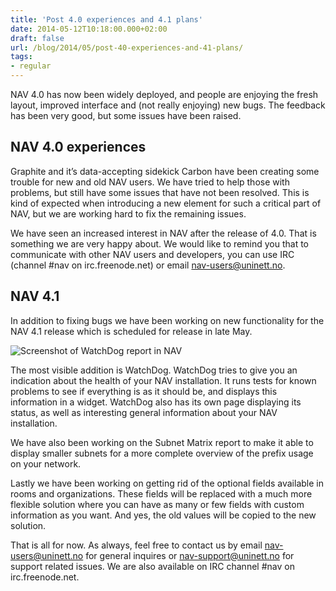 ```yaml
---
title: 'Post 4.0 experiences and 4.1 plans'
date: 2014-05-12T10:18:00.000+02:00
draft: false
url: /blog/2014/05/post-40-experiences-and-41-plans/
tags: 
- regular
---
```


NAV 4.0 has now been widely deployed, and people are enjoying the fresh layout, improved interface and (not really enjoying) new bugs. The feedback has been very good, but some issues have been raised.

## NAV 4.0 experiences

Graphite and it’s data-accepting sidekick Carbon have been creating some trouble for new and old NAV users. We have tried to help those with problems, but still have some issues that have not been resolved. This is kind of expected when introducing a new element for such a critical part of NAV, but we are working hard to fix the remaining issues.

We have seen an increased interest in NAV after the release of 4.0. That is something we are very happy about. We would like to remind you that to communicate with other NAV users and developers, you can use IRC (channel #nav on irc.freenode.net) or email [nav-users@uninett.no](mailto:nav-users@uninett.no).

## NAV 4.1

In addition to fixing bugs we have been working on new functionality for the NAV 4.1 release which is scheduled for release in late May.

![Screenshot of WatchDog report in NAV](/image/blog/tumblr_inline_n5gve1payr1sww2qo.png "WatchDog screenshot")

The most visible addition is WatchDog. WatchDog tries to give you an indication about the health of your NAV installation. It runs tests for known problems to see if everything is as it should be, and displays this information in a widget. WatchDog also has its own page displaying its status, as well as interesting general information about your NAV installation.

We have also been working on the Subnet Matrix report to make it able to display smaller subnets for a more complete overview of the prefix usage on your network.

Lastly we have been working on getting rid of the optional fields available in rooms and organizations. These fields will be replaced with a much more flexible solution where you can have as many or few fields with custom information as you want. And yes, the old values will be copied to the new solution.

That is all for now. As always, feel free to contact us by email [nav-users@uninett.no](mailto:nav-users@uninett.no) for general inquires or [nav-support@uninett.no](mailto:nav-support@uninett.no) for support related issues. We are also available on IRC channel #nav on irc.freenode.net.
